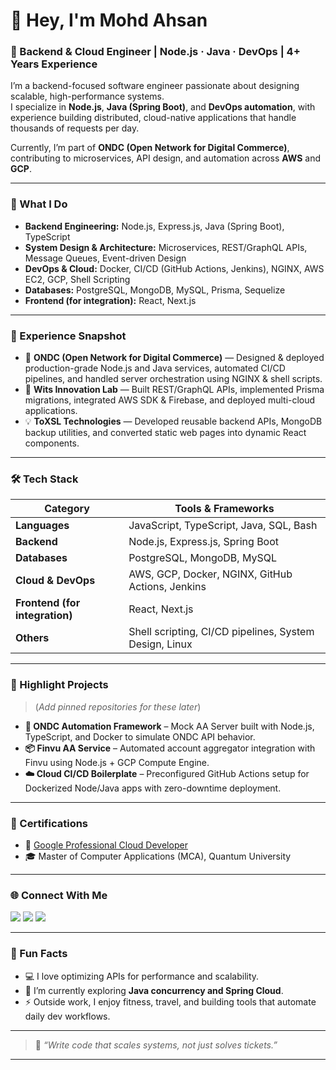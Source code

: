 # 👋 Hey, I'm Mohd Ahsan  

### 🚀 Backend & Cloud Engineer | Node.js · Java · DevOps | 4+ Years Experience  

I’m a backend-focused software engineer passionate about designing scalable, high-performance systems.  
I specialize in **Node.js**, **Java (Spring Boot)**, and **DevOps automation**, with experience building distributed, cloud-native applications that handle thousands of requests per day.  

Currently, I’m part of **ONDC (Open Network for Digital Commerce)**, contributing to microservices, API design, and automation across **AWS** and **GCP**.

---

### 🧠 What I Do
- **Backend Engineering:** Node.js, Express.js, Java (Spring Boot), TypeScript  
- **System Design & Architecture:** Microservices, REST/GraphQL APIs, Message Queues, Event-driven Design  
- **DevOps & Cloud:** Docker, CI/CD (GitHub Actions, Jenkins), NGINX, AWS EC2, GCP, Shell Scripting  
- **Databases:** PostgreSQL, MongoDB, MySQL, Prisma, Sequelize  
- **Frontend (for integration):** React, Next.js  

---

### 💼 Experience Snapshot
- 🧩 **ONDC (Open Network for Digital Commerce)** — Designed & deployed production-grade Node.js and Java services, automated CI/CD pipelines, and handled server orchestration using NGINX & shell scripts.  
- 🧠 **Wits Innovation Lab** — Built REST/GraphQL APIs, implemented Prisma migrations, integrated AWS SDK & Firebase, and deployed multi-cloud applications.  
- 💡 **ToXSL Technologies** — Developed reusable backend APIs, MongoDB backup utilities, and converted static web pages into dynamic React components.  

---

### 🛠️ Tech Stack

| Category | Tools & Frameworks |
|-----------|-------------------|
| **Languages** | JavaScript, TypeScript, Java, SQL, Bash |
| **Backend** | Node.js, Express.js, Spring Boot |
| **Databases** | PostgreSQL, MongoDB, MySQL |
| **Cloud & DevOps** | AWS, GCP, Docker, NGINX, GitHub Actions, Jenkins |
| **Frontend (for integration)** | React, Next.js |
| **Others** | Shell scripting, CI/CD pipelines, System Design, Linux |

---

### 🧩 Highlight Projects
> (*Add pinned repositories for these later*)  

- **🔐 ONDC Automation Framework** – Mock AA Server built with Node.js, TypeScript, and Docker to simulate ONDC API behavior.  
- **📦 Finvu AA Service** – Automated account aggregator integration with Finvu using Node.js + GCP Compute Engine.  
- **☁️ Cloud CI/CD Boilerplate** – Preconfigured GitHub Actions setup for Dockerized Node/Java apps with zero-downtime deployment.  

---

### 🧾 Certifications
- 🥇 [Google Professional Cloud Developer](https://www.credential.net/)  
- 🎓 Master of Computer Applications (MCA), Quantum University  

---

### 🌐 Connect With Me
<p align="left">
  <a href="https://www.linkedin.com/in/mofahsan" target="_blank"><img src="https://img.shields.io/badge/LinkedIn-0077B5?logo=linkedin&logoColor=white" /></a>
  <a href="https://github.com/mofahsan" target="_blank"><img src="https://img.shields.io/badge/GitHub-181717?logo=github&logoColor=white" /></a>
  <a href="mailto:ahsanshamsisa@gmail.com"><img src="https://img.shields.io/badge/Email-D14836?logo=gmail&logoColor=white" /></a>
</p>

---

### 💬 Fun Facts
- 💻 I love optimizing APIs for performance and scalability.  
- 🧩 I’m currently exploring **Java concurrency and Spring Cloud**.  
- ⚡ Outside work, I enjoy fitness, travel, and building tools that automate daily dev workflows.  

---

> 🧠 *“Write code that scales systems, not just solves tickets.”*  

---

